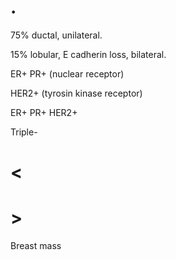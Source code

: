 # .

75% ductal, unilateral.

15% lobular, E cadherin loss, bilateral.

ER+ PR+ (nuclear receptor)

HER2+ (tyrosin kinase receptor)

ER+ PR+ HER2+

Triple-

# <

# >

Breast mass
